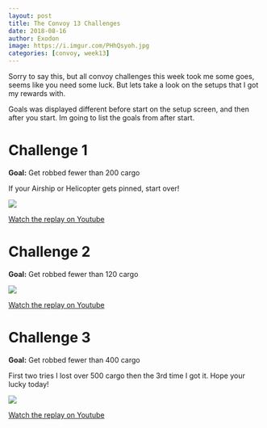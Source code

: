 ```yaml
---
layout: post
title: The Convoy 13 Challenges
date: 2018-08-16
author: Exodon
image: https://i.imgur.com/PHhQsyoh.jpg
categories: [convoy, week13]
---
```


Sorry to say this, but all convoy challenges this week took me some goes, seems like you need some luck. But lets take a look on the setups that I got my rewards with.

Goals was displayed different before start on the setup screen, and then after you start. Im going to list the goals from after start.

# Challenge 1

**Goal:** Get robbed fewer than 200 cargo

If your Airship or Helicopter gets pinned, start over!

![](https://i.imgur.com/6feUjtul.png)

[Watch the replay on Youtube](https://www.youtube.com/watch?v=kxzOKvwS1Yg)

# Challenge 2

**Goal:** Get robbed fewer than 120 cargo

![](https://i.imgur.com/M7zrjlrl.png)

[Watch the replay on Youtube](https://www.youtube.com/watch?v=MRF6NpWhWxQ)

# Challenge 3

**Goal:** Get robbed fewer than 400 cargo

First two tries I lost over 500 cargo then the 3rd time I got it. Hope your lucky today!

![](https://i.imgur.com/NOhlUqsl.png)

[Watch the replay on Youtube](https://www.youtube.com/watch?v=YGW3H2NpVdA)
